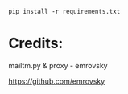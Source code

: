 ```
pip install -r requirements.txt
```


# Credits:

mailtm.py & proxy - emrovsky

https://github.com/emrovsky
